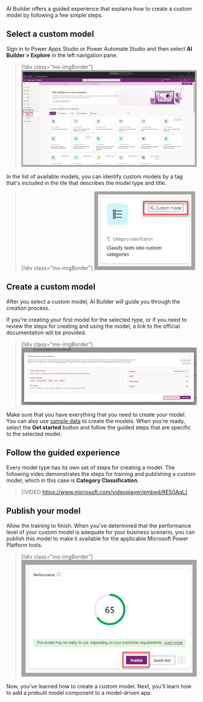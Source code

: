 AI Builder offers a guided experience that explains how to create a custom model by following a few simple steps.

## Select a custom model

Sign in to Power Apps Studio or Power Automate Studio and then select **AI Builder > Explore** in the left navigation pane.

> [!div class="mx-imgBorder"]
> [![Screenshot of Power Apps with the A I Builder menu expanded and the Explore option highlighted.](../media/main-page.png)](../media/main-page.png#lightbox)

In the list of available models, you can identify custom models by a tag that's included in the tile that describes the model type and title.

> [!div class="mx-imgBorder"]
> ![Screenshot of the Classify texts into custom categories tile with the Custom model tag highlighted.](../media/custom-model-tag.png)

## Create a custom model

After you select a custom model, AI Builder will guide you through the creation process.

If you're creating your first model for the selected type, or if you need to review the steps for creating and using the model, a link to the official documentation will be provided.

> [!div class="mx-imgBorder"]
> [![Screenshot of the Classify texts into custom categories dialog with the link to View documentation highlighted.](../media/custom-model-selection.png)](../media/custom-model-selection.png#lightbox)

Make sure that you have everything that you need to create your model. You can also use [sample data](/ai-builder/samples/?azure-portal=true) to create the models. When you're ready, select the **Get started** button and follow the guided steps that are specific to the selected model.

## Follow the guided experience

Every model type has its own set of steps for creating a model. The following video demonstrates the steps for training and publishing a custom model, which in this case is **Category Classification**.

> [!VIDEO https://www.microsoft.com/videoplayer/embed/RE50AqL]

## Publish your model

Allow the training to finish. When you've determined that the performance level of your custom model is adequate for your business scenario, you can publish this model to make it available for the applicable Microsoft Power Platform tools.

> [!div class="mx-imgBorder"]
> ![Screenshot of the Performance dialog with the Publish button highlighted.](../media/custom-model-result.png)

Now, you've learned how to create a custom model. Next, you'll learn how to add a prebuilt model component to a model-driven app.
